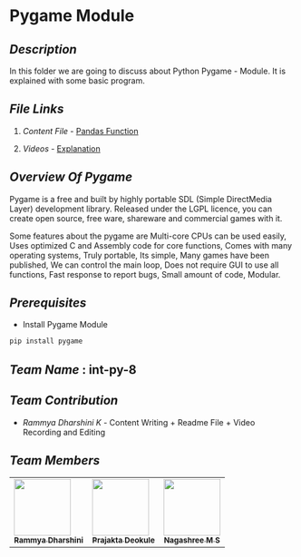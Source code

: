 # **Pygame Module**



## **_Description_**

 In this folder we are going to discuss about Python Pygame - Module. It is explained with some basic program. 

## **_File Links_** 

1. _Content File_ - [Pandas Function](https://github.com/rammya29/Intern-Work/blob/main/int-py-8/Pygame%20Module/pygame.md)

2. _Videos_ - [Explanation](https://drive.google.com/file/d/1bKsT6Izj1vV60d9Iv_ZQzSC1HVH6BLpH/view?usp=sharing) 


## **_Overview Of Pygame_**

Pygame is a free and built by highly portable SDL (Simple DirectMedia Layer) development library. Released under the LGPL licence, you can create open source, free ware, shareware and commercial games with it.

Some features about the pygame are Multi-core CPUs can be used easily, Uses optimized C and Assembly code for core functions, Comes with many operating systems,
Truly portable, Its simple, Many games have been published, We can control the main loop, Does not require GUI to use all functions, Fast response to report bugs,
Small amount of code, Modular.



 
## **_Prerequisites_**

- Install Pygame Module

```python
pip install pygame
```

## **_Team Name_** : int-py-8

## **_Team Contribution_**

 - _Rammya Dharshini K_ - Content Writing + Readme File + Video Recording and Editing


## **_Team Members_**

<table>
    <tr>
        <td allign='centre'><a href = "https://github.com/rammya29"><img src = "https://avatars.githubusercontent.com/u/70591317" height = "100px" width = "100px"/><br/><sub><b>Rammya Dharshini </b></sub></a></td>
        <td allign='centre'><a href = "https://github.com/Prajakta456"><img src = "https://avatars.githubusercontent.com/u/70521908" height = "100px" width = "100px"/><br/><sub><b>Prajakta Deokule</b></sub></a></td>
        <td allign='centre'><a href = "https://github.com/Nagashree2001"><img src = "https://avatars.githubusercontent.com/u/60097151" height = "100px" width = "100px"/><br/><sub><b>Nagashree M S</b></sub></a></td>

</tr>


